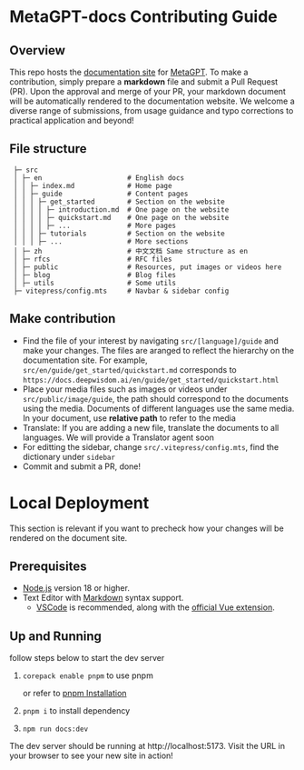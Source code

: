 # MetaGPT-docs Contributing Guide

## Overview

This repo hosts the [documentation site](https://docs.deepwisdom.ai/) for [MetaGPT](https://github.com/geekan/MetaGPT). To make a contribution, simply prepare a **markdown** file and submit a Pull Request (PR). Upon the approval and merge of your PR, your markdown document will be automatically rendered to the documentation website. We welcome a diverse range of submissions, from usage guidance and typo corrections to practical application and beyond!

## File structure

```text
 ├─ src
 │ ├─ en                     # English docs
 │ │ ├─ index.md             # Home page
 │ │ ├─ guide                # Content pages
 │ │ │ ├─ get_started        # Section on the website
 │ │ │ │ ├─ introduction.md  # One page on the website
 │ │ │ │ ├─ quickstart.md    # One page on the website
 │ │ │ │ ├─ ...              # More pages
 │ │ │ ├─ tutorials          # Section on the website
 │ │ │ ├─ ...                # More sections
 │ ├─ zh                     # 中文文档 Same structure as en
 │ ├─ rfcs                   # RFC files
 │ ├─ public                 # Resources, put images or videos here
 │ ├─ blog                   # Blog files
 │ ├─ utils                  # Some utils
 ├─ vitepress/config.mts     # Navbar & sidebar config
```

## Make contribution

- Find the file of your interest by navigating `src/[language]/guide` and make your changes. The files are aranged to reflect the hierarchy on the documentation site. For example, `src/en/guide/get_started/quickstart.md` corresponds to `https://docs.deepwisdom.ai/en/guide/get_started/quickstart.html`
- Place your media files such as images or videos under `src/public/image/guide`, the path should correspond to the documents using the media. Documents of different languages use the same media. In your document, use **relative path** to refer to the media
- Translate: If you are adding a new file, translate the documents to all languages. We will provide a Translator agent soon
- For editting the sidebar, change `src/.vitepress/config.mts`, find the dictionary under `sidebar`
- Commit and submit a PR, done!

# Local Deployment

This section is relevant if you want to precheck how your changes will be rendered on the document site.

## Prerequisites

- [Node.js](https://nodejs.org/en) version 18 or higher.
- Text Editor with [Markdown](https://en.wikipedia.org/wiki/Markdown) syntax support.
  - [VSCode](https://code.visualstudio.com/) is recommended, along with the [official Vue extension](https://marketplace.visualstudio.com/items?itemName=Vue.volar).

## Up and Running

follow steps below to start the dev server

1. `corepack enable pnpm` to use pnpm

   or refer to [pnpm Installation](https://pnpm.io/installation)

2. `pnpm i` to install dependency

3. `npm run docs:dev`

The dev server should be running at http://localhost:5173. Visit the URL in your browser to see your new site in action!

